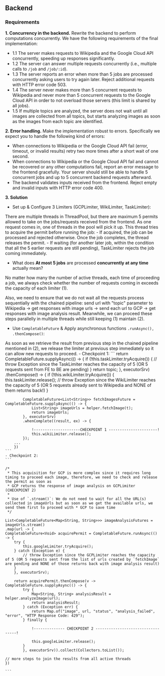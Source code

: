 ## Backend
### Requirements
**1. Concurrency in the backend.** Rewrite the backend to perform computations concurrently. We have the following requirements of the final implementation:

* 1.1 The server makes requests to Wikipedia and the Google Cloud API concurrently, speeding up responses significantly.
* 1.2 The server can answer multiple requests concurrently (i.e., multiple calls to `/job` and `/job/:id`).
* 1.3 The server reports an error when more than 5 jobs are processed concurrently asking users to try again later. Reject additional requests with HTTP error code 503.
* 1.4 The server never makes more than 5 concurrent requests to Wikipedia and never more than 5 concurrent requests to the Google Cloud API in order to not overload those servers (this limit is shared by all jobs).
* 1.5 If multiple topics are analyzed, the server does not wait until all images are collected from all topics, but starts analyzing images as soon as the images from each topic are identified.

**2. Error handling.** Make the implementation robust to errors. Specifically we expect you to handle the following kind of errors:

* When connections to Wikipedia or the Google Cloud API fail (error, timeout, or invalid results) retry two more times after a short wait of one second.
* When connections to Wikipedia or the Google Cloud API fail and cannot be recovered or any other computations fail, report an error message to the frontend gracefully. Your server should still be able to handle 5 concurrent jobs and up to 5 concurrent backend requests afterward.
* The backend validates inputs received from the frontend. Reject empty and invalid inputs with HTTP error code 400.

**3. Solution** 

* Set up & Configure 3 Limiters (GCPLimiter, WikiLimiter, TaskLimiter): 

There are multiple threads in ThreadPool, but there are maximum 5 permits allowed to take on the jobs/requests received from the frontend. As one request comes in, one of threads in the pool will pick it up. This thread tries to acquire the permit before running the job:
    - If acquired, the job can be processed and rejected otherwise. Once the job completes, the thread releases the permit.
    - If waiting (for another later job, within the condition that all the 5 earlier requests are still pending), TaskLimiter rejects the job coming immediately.

* What does **At most 5 jobs** are processed **concurrently at any time** actually mean? 

No matter how many the number of active threads, each time of proceeding a job, we always check whether the number of requests coming in exceeds the capacity of each limiter (1). 

Also, we need to ensure that we do not wait all the requests process sequentially with the chained pipeline: send url with "topic" parameter to Wikipedia -> get responses with image urls -> send each url to GCP -> get responses with image analysis result. Meanwhile, we can proceed these steps parallelly in multiple threads while still keeping (1) maintain (2).

* Use `CompletableFuture` & Apply asynchronous functions `.runAsync(), .thenCompose()`: 

As soon as we retrieve the result from previous step in the chained pipeline mentioned in (2), we release the limiter at previous step immediately so it can allow new requests to proceed.
    - Checkpoint 1:
    ```
    return CompletableFuture.supplyAsync(() -> {
            if (!this.taskLimiter.tryAcquire()) {
                // throw Exception since the TaskLimiter reaches the capacity of 5 (OR 5 requests sent from FE to BE are pending)
            }
            return topic;
        }, executorSrv)
        .thenCompose(t -> {
            if (!this.wikiLimiter.tryAcquire()) {
                this.taskLimiter.release(); 
                // throw Exception since the WikiLimiter reaches the capacity of 5 (OR 5 requests already sent to Wikipedia and NONE of them returns back!)
            }

            CompletableFuture<List<String>> fetchImagesFuture = CompletableFuture.supplyAsync(() -> {
                List<String> imageUrls = helper.fetchImage(t); 
                return imageUrls;
            }, executorSrv)
            .whenComplete((result, ex) -> { 
                
                !---------------------CHECKPOINT 1 ----------------------!
                this.wikiLimiter.release();
            });
        ...
        })
    ```
    - Checkpoint 2:
    ```

    /*
     * This acquisition for GCP is more complex since it requires long timing to proceed each image, therefore, we need to check and release the permit as soon as 
     * GCP returns the response of image analysis on GCPLimiter (CHECKPOINT 2)
     *
     * Use of `.stream()`: We do not need to wait for all the URL(s) collected in imageUrls but as soon as we get the available urls, we send them first to proceed with * GCP to save time
     */
    
    List<CompletableFuture<Map<String, String>>> imageAnalysisFutures = imageUrls.stream()
    .map(url -> {
    CompletableFuture<Void> acquirePermit = CompletableFuture.runAsync(() -> {
        try {
            this.googleLimiter.tryAcquire(); 
        } catch (Exception e) {
            // throw Exception since the GCPLimiter reaches the capacity of 5 (OR 5 requests sent from the list of urls created by `fetchImage` are pending and NONE of those returns back with image analysis result)
        }
        }, executorSrv); 

        return acquirePermit.thenCompose(v -> CompletableFuture.supplyAsync(() -> {
            try {
                Map<String, String> analysisResult = helper.analyzeImage(url); 
                return analysisResult;
            } catch (Exception err) {
                return Map.of("image", url, "status", "analysis_failed", "error", "HTTP Response Code: 429");
            } finally {
                                
                !-------------- CHECKPOINT 2 ----------------------------------!

                this.googleLimiter.release(); 
            }
            }, executorSrv)).collect(Collectors.toList());

    // more steps to join the results from all active threads
    })
        
    ```

